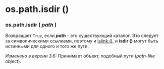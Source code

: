 # os.path.isdir \(\)

### os.path.isdir \( _path_ \)

Возвращает `True`, если _**path**_ - это существующий каталог. Это следует за символическими ссылками, поэтому и [islink \(\)](os.path.islink.md), и **isdir \(\)** могут быть истинными для одного и того же пути.

_Изменено в версии 3.6:_ Принимает объект, подобный пути \(_path-like object_\).

